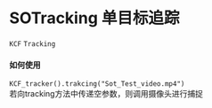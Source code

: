 # SOTracking 单目标追踪

```KCF``` ```Tracking```  
#### 如何使用
``` KCF_tracker().trakcing("Sot_Test_video.mp4") ```  
若向tracking方法中传递空参数，则调用摄像头进行捕捉  
